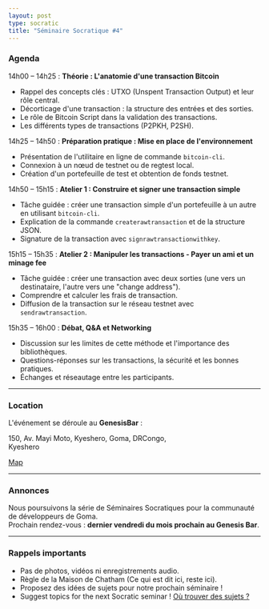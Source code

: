 ```yaml
---
layout: post
type: socratic
title: "Séminaire Socratique #4"
---
```


### Agenda

14h00 – 14h25 : **Théorie : L'anatomie d'une transaction Bitcoin**  
- Rappel des concepts clés : UTXO (Unspent Transaction Output) et leur rôle central.  
- Décorticage d'une transaction : la structure des entrées et des sorties.  
- Le rôle de Bitcoin Script dans la validation des transactions.  
- Les différents types de transactions (P2PKH, P2SH).  

14h25 – 14h50 : **Préparation pratique : Mise en place de l'environnement**  
- Présentation de l'utilitaire en ligne de commande `bitcoin-cli`.  
- Connexion à un nœud de testnet ou de regtest local.  
- Création d'un portefeuille de test et obtention de fonds testnet.  

14h50 – 15h15 : **Atelier 1 : Construire et signer une transaction simple**  
- Tâche guidée : créer une transaction simple d'un portefeuille à un autre en utilisant `bitcoin-cli`.  
- Explication de la commande `createrawtransaction` et de la structure JSON.  
- Signature de la transaction avec `signrawtransactionwithkey`.  

15h15 – 15h35 : **Atelier 2 : Manipuler les transactions - Payer un ami et un minage fee**  
- Tâche guidée : créer une transaction avec deux sorties (une vers un destinataire, l'autre vers une "change address").  
- Comprendre et calculer les frais de transaction.  
- Diffusion de la transaction sur le réseau testnet avec `sendrawtransaction`.  

15h35 – 16h00 : **Débat, Q&A et Networking**  
- Discussion sur les limites de cette méthode et l'importance des bibliothèques.  
- Questions-réponses sur les transactions, la sécurité et les bonnes pratiques.  
- Échanges et réseautage entre les participants.  

---

### Location

L'événement se déroule au **GenesisBar** :

150, Av. Mayi Moto, Kyeshero, Goma, DRCongo,  
Kyeshero  

[Map](https://goo.gl/maps/6S79eh2rn5RK3BhEA)  

---

### Annonces

Nous poursuivons la série de Séminaires Socratiques pour la communauté de développeurs de Goma.  
Prochain rendez-vous : **dernier vendredi du mois prochain au Genesis Bar**.  

---

### Rappels importants

- Pas de photos, vidéos ni enregistrements audio.  
- Règle de la Maison de Chatham (Ce qui est dit ici, reste ici).  
- Proposez des idées de sujets pour notre prochain séminaire !  
- Suggest topics for the next Socratic seminar ! [Où trouver des sujets ?](/topics)  
